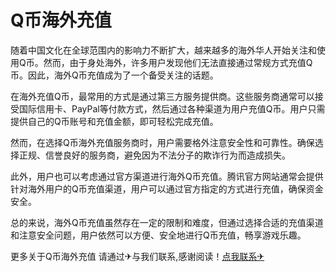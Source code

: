 # Q币海外充值

随着中国文化在全球范围内的影响力不断扩大，越来越多的海外华人开始关注和使用Q币。然而，由于身处海外，许多用户发现他们无法直接通过常规方式充值Q币。因此，海外Q币充值成为了一个备受关注的话题。

在海外充值Q币，最常用的方式是通过第三方服务提供商。这些服务商通常可以接受国际信用卡、PayPal等付款方式，然后通过各种渠道为用户充值Q币。用户只需提供自己的Q币账号和充值金额，即可轻松完成充值。

然而，在选择Q币海外充值服务商时，用户需要格外注意安全性和可靠性。确保选择正规、信誉良好的服务商，避免因为不法分子的欺诈行为而造成损失。

此外，用户也可以考虑通过官方渠道进行海外Q币充值。腾讯官方网站通常会提供针对海外用户的Q币充值渠道，用户可以通过官方指定的方式进行充值，确保资金安全。

总的来说，海外Q币充值虽然存在一定的限制和难度，但通过选择合适的充值渠道和注意安全问题，用户依然可以方便、安全地进行Q币充值，畅享游戏乐趣。

更多关于Q币海外充值 请通过✈与我们联系,感谢阅读！[点我联系✈](https://news.G208.com)